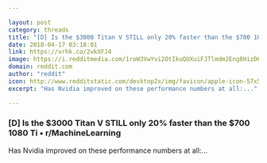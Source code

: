 ```yaml
---

layout: post
category: threads
title: "[D] Is the $3000 Titan V STILL only 20% faster than the $700 1080 Ti"
date: 2018-04-17 03:18:01
link: https://vrhk.co/2vkXFJ4
image: https://i.redditmedia.com/1roW3VwYvi2OtIkuQUXuiFJTlmdm2Eng8HizD6gej6Q.jpg?w=320&s=6dcabd5bda147db099975ce5bdbf4281
domain: reddit.com
author: "reddit"
icon: http://www.redditstatic.com/desktop2x/img/favicon/apple-icon-57x57.png
excerpt: "Has Nvidia improved on these performance numbers at all:..."

---
```


### [D] Is the $3000 Titan V STILL only 20% faster than the $700 1080 Ti • r/MachineLearning

Has Nvidia improved on these performance numbers at all:...
